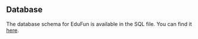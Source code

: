 ## Database

The database schema for EduFun is available in the SQL file. You can find it [here](https://github.com/chrisprojs/EduFun/blob/main/database.sql).
